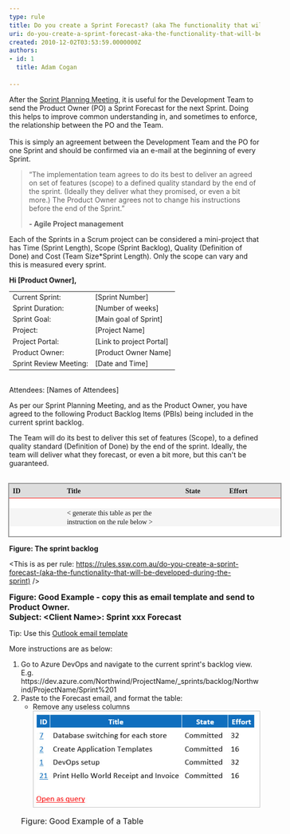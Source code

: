 ```yaml
---
type: rule
title: Do you create a Sprint Forecast? (aka The functionality that will be developed during the Sprint)
uri: do-you-create-a-sprint-forecast-aka-the-functionality-that-will-be-developed-during-the-sprint
created: 2010-12-02T03:53:59.0000000Z
authors:
- id: 1
  title: Adam Cogan

---
```




<span class='intro'> <div>​After the <a href="/Pages/SprintPlanningMeeting.aspx">Sprint Planning </a><a href="/Pages/SprintPlanningMeeting.aspx">Meeting</a>, it is useful for the Development Team to send the Product Owner (PO) a Sprint Forecast for the next Sprint. Doing this helps to improve common understanding in, and sometimes to enforce, the relationship between the PO and the Team.​<br><br></div><div>This is simply an agreement between the Development Team and the PO&#160;for one Sprint&#160;and should be confirmed via an e-mail at the beginning of every Sprint.<br></div> </span>

<blockquote><p class="ssw15-rteElement-Reference">“The implementation team agrees to do its best to deliver an agreed on set of features (scope) to a defined quality standard by the end of the sprint. (Ideally they deliver what they promised, or even a bit more.) The Product Owner agrees not to change his instructions before the end of the Sprint.”</p><p>
      <b>- Agile Project management</b><br></p></blockquote><p>Each of the Sprints in a Scrum project can be considered a mini-project that has Time (Sprint Length), Scope (Sprint Backlog), Quality (Definition of Done) and Cost (Team Size*Sprint Length). Only the scope can vary and this is measured every sprint.<br></p><div class="ms-rteCustom-GreyBox"><p> 
      <strong>Hi [Product Owner], </strong></p><table><tbody><tr><td>Current Sprint&#58;</td><td>[Sprint Number]</td></tr><tr><td>Sprint Duration&#58;</td><td>[Number of weeks]</td></tr><tr><td>Sprint Goal&#58;</td><td>[Main goal of Sprint]</td></tr><tr><td>Project&#58;</td><td>[Project Name]</td></tr><tr><td>Project Portal&#58;</td><td>[Link to project Portal]</td></tr><tr><td>Product Owner&#58;</td><td>[Product Owner Name]</td></tr><tr><td>​Sprint Review Meeting&#58;</td><td>[Date and Time]</td></tr></tbody></table><p>
      <br>Attendees&#58; [Names of Attendees]</p><p>As per our Sprint Planning Meeting, and as&#160;the Product Owner, you have agreed to the following&#160;Product Backlog Items (PBIs)&#160;being included in the current sprint backlog.<br></p><p class="MsoNormal">The Team will do its best to deliver this set of features (Scope), to a defined quality standard (Definition of Done) by the end of the sprint. Ideally, the team will deliver what they forecast, or even a bit more, but this can't be guaranteed. 
      <br> 
      <br></p><table width="549" border="0" cellspacing="0" cellpadding="0" style="margin&#58;auto auto auto -1.5pt;width&#58;411.85pt;border-collapse&#58;collapse;"><tbody><tr style="height&#58;21.05pt;"><td width="105" style="border-color&#58;#999999 #f0f0f0 #fd1912 #999999;padding&#58;0cm 5.4pt;width&#58;78.75pt;height&#58;21.05pt;border-top-width&#58;1.5pt;border-bottom-width&#58;1pt;border-left-width&#58;1.5pt;border-top-style&#58;solid;border-bottom-style&#58;solid;border-left-style&#58;solid;background-color&#58;#dddddd;"><p style="margin&#58;0cm 0cm 0pt;"> 
                  <strong> 
                     <font face="Calibri">ID</font></strong></p></td><td width="246" style="border-color&#58;#999999 #f0f0f0 #fd1912;padding&#58;0cm 5.4pt;width&#58;184.25pt;height&#58;21.05pt;border-top-width&#58;1.5pt;border-bottom-width&#58;1pt;border-top-style&#58;solid;border-bottom-style&#58;solid;background-color&#58;#dddddd;"><p style="margin&#58;0cm 0cm 0pt;"> 
                  <strong> 
                     <font face="Calibri">Title</font></strong></p></td><td width="95" colspan="2" style="border-color&#58;#999999 #f0f0f0 #fd1912;padding&#58;0cm 5.4pt;width&#58;70.9pt;height&#58;21.05pt;border-top-width&#58;1.5pt;border-bottom-width&#58;1pt;border-top-style&#58;solid;border-bottom-style&#58;solid;background-color&#58;#dddddd;"><p style="margin&#58;0cm 0cm 0pt;">
                  <font face="Calibri"><b>State</b></font></p></td><td width="104" style="border-color&#58;#999999 #999999 #fd1912 #f0f0f0;padding&#58;0cm 5.4pt;width&#58;77.95pt;height&#58;21.05pt;border-top-width&#58;1.5pt;border-right-width&#58;1.5pt;border-bottom-width&#58;1pt;border-top-style&#58;solid;border-right-style&#58;solid;border-bottom-style&#58;solid;background-color&#58;#dddddd;"><p style="margin&#58;0cm 0cm 0pt;"> 
                  <strong> 
                     <font face="Calibri">Effort</font></strong></p></td></tr><tr style="height&#58;15pt;"><td width="105" valign="top" style="border-color&#58;#f0f0f0 #f0f0f0 #f0f0f0 #999999;padding&#58;0cm 5.4pt;width&#58;78.75pt;height&#58;15pt;border-left-width&#58;1.5pt;border-left-style&#58;solid;background-color&#58;white;"><p style="margin&#58;0cm 0cm 0pt;"> 
                  <font face="Calibri">&#160;</font></p></td><td width="260" valign="top" colspan="2" style="border-color&#58;#f0f0f0;padding&#58;0cm 5.4pt;width&#58;195.25pt;height&#58;15pt;background-color&#58;white;"><p style="margin&#58;0cm 0cm 0pt;"> 
                  <font face="Calibri">&#160;</font></p></td><td width="80" valign="top" style="border-color&#58;#f0f0f0;padding&#58;0cm 5.4pt;width&#58;59.9pt;height&#58;15pt;background-color&#58;white;"><p style="margin&#58;0cm 0cm 0pt;"> 
                  <font face="Calibri">&#160;</font></p></td><td width="104" valign="bottom" style="border-color&#58;#f0f0f0 #999999 #f0f0f0 #f0f0f0;padding&#58;0cm 5.4pt;width&#58;77.95pt;height&#58;15pt;border-right-width&#58;1.5pt;border-right-style&#58;solid;background-color&#58;white;"><p style="margin&#58;0cm 0cm 0pt;"> 
                  <font face="Calibri">&#160;</font></p></td></tr><tr style="height&#58;15pt;"><td width="105" valign="top" style="border-color&#58;#f0f0f0 #f0f0f0 #f0f0f0 #999999;padding&#58;0cm 5.4pt;width&#58;78.75pt;height&#58;15pt;border-left-width&#58;1.5pt;border-left-style&#58;solid;background-color&#58;#f5f5f5;"><p style="margin&#58;0cm 0cm 0pt;"> 
                  <font face="Calibri">&#160;</font></p></td><td width="260" valign="top" colspan="2" style="border-color&#58;#f0f0f0;padding&#58;0cm 5.4pt;width&#58;195.25pt;height&#58;15pt;background-color&#58;#f5f5f5;"><p style="margin&#58;0cm 0cm 0pt;"> 
                  <font face="Calibri">&lt; generate this table as per the instruction on the rule below &gt;</font></p></td><td width="80" valign="top" style="border-color&#58;#f0f0f0;padding&#58;0cm 5.4pt;width&#58;59.9pt;height&#58;15pt;background-color&#58;#f5f5f5;"><p style="margin&#58;0cm 0cm 0pt;"> 
                  <font face="Calibri">&#160;</font></p></td><td width="104" valign="bottom" style="border-color&#58;#f0f0f0 #999999 #f0f0f0 #f0f0f0;padding&#58;0cm 5.4pt;width&#58;77.95pt;height&#58;15pt;border-right-width&#58;1.5pt;border-right-style&#58;solid;background-color&#58;#f5f5f5;"><p style="margin&#58;0cm 0cm 0pt;"> 
                  <font face="Calibri">&#160;</font></p></td></tr><tr style="height&#58;15pt;"><td width="105" valign="top" style="border-color&#58;#f0f0f0 #f0f0f0 #999999 #999999;padding&#58;0cm 5.4pt;width&#58;78.75pt;height&#58;15pt;border-bottom-width&#58;1.5pt;border-left-width&#58;1.5pt;border-bottom-style&#58;solid;border-left-style&#58;solid;background-color&#58;white;"><p style="margin&#58;0cm 0cm 0pt;"> 
                  <font face="Calibri">&#160;</font></p></td><td width="260" valign="top" colspan="2" style="border-color&#58;#f0f0f0 #f0f0f0 #999999;padding&#58;0cm 5.4pt;width&#58;195.25pt;height&#58;15pt;border-bottom-width&#58;1.5pt;border-bottom-style&#58;solid;background-color&#58;white;"><p style="margin&#58;0cm 0cm 0pt;"> 
                  <font face="Calibri">&#160;</font></p></td><td width="80" valign="top" style="border-color&#58;#f0f0f0 #f0f0f0 #999999;padding&#58;0cm 5.4pt;width&#58;59.9pt;height&#58;15pt;border-bottom-width&#58;1.5pt;border-bottom-style&#58;solid;background-color&#58;white;"><p style="margin&#58;0cm 0cm 0pt;"> 
                  <font face="Calibri">&#160;</font></p></td><td width="104" valign="bottom" style="border-color&#58;#f0f0f0 #999999 #999999 #f0f0f0;padding&#58;0cm 5.4pt;width&#58;77.95pt;height&#58;15pt;border-right-width&#58;1.5pt;border-bottom-width&#58;1.5pt;border-right-style&#58;solid;border-bottom-style&#58;solid;background-color&#58;white;"><p style="margin&#58;0cm 0cm 0pt;">&#160;</p></td></tr></tbody></table><p> 
      <strong> Figure&#58; The sprint backlog</strong></p><p>&lt;This is as per rule&#58; 
      <a href="/_layouts/15/FIXUPREDIRECT.ASPX?WebId=3dfc0e07-e23a-4cbb-aac2-e778b71166a2&amp;TermSetId=07da3ddf-0924-4cd2-a6d4-a4809ae20160&amp;TermId=9119c922-1478-49e3-9d7a-903e9bc4be6e">https&#58;//rules.ssw.com.au/do-you-create-a-sprint-forecast-(aka-the-functionality-that-will-be-developed-during-the-sprint)</a>&#160;/&gt;</p></div>
<font class="ms-rteCustom-FigureGood" size="+0"> 
   <strong>Figure&#58; Good Example -&#160;copy this as email template and send to Product Owner.&#160;<br></strong><strong>Subject&#58; &lt;Client Name&gt;&#58; Sprint xxx Forecast</strong></font> 
<p>Tip&#58; Use this 
   <a title="Email Template" class="OutlookDraft" href="/Documents/SprintContract.oft" shape="rect">Outlook email template</a></p><p>More instructions are as below&#58;<br></p><ol><li>Go to Azure DevOps and navig​ate to the current sprint's backlog view. E.g. https&#58;//dev.azure.com/Northwind/ProjectName/_sprints/backlog/Northwind/ProjectName/Sprint%201<br></li><li>Paste to the&#160;Forecast email, and format the table&#58;
      <ul><li>Remove any&#160;useless columns<img class="ms-rteCustom-ImageArea" alt="Good Example of a Table" src="Sprint%20forecast%20example%20table.jpg" style="width&#58;715px;" /></li></ul><p> 
         <font class="ms-rteCustom-FigureGood" size="+0">Figure&#58; Good Example of a Table<br></font></p></li></ol>


